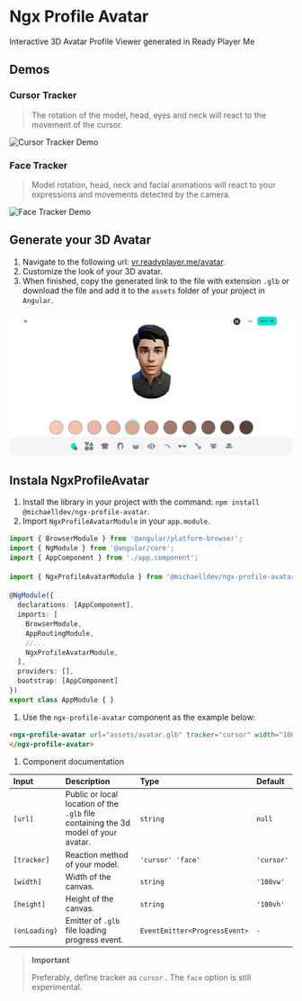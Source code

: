 # Ngx Profile Avatar

Interactive 3D Avatar Profile Viewer generated in Ready Player Me

## Demos

### Cursor Tracker

> The rotation of the model, head, eyes and neck will react to the movement of the cursor.

![Cursor Tracker Demo](.github/demos/cursor-tracker.demo.gif)

### Face Tracker

> Model rotation, head, neck and facial animations will react to your expressions and movements detected by the camera.

![Face Tracker Demo](.github/demos/face-tracker.demo.gif)

## Generate your 3D Avatar

1. Navigate to the following url: [vr.readyplayer.me/avatar](https://vr.readyplayer.me/avatar).
1. Customize the look of your 3D avatar.
1. When finished, copy the generated link to the file with extension `.glb` or download the file and add it to the `assets` folder of your project in `Angular`.

![Avatar 3D Generator](.github/images/avatar-3d-generator.png)

## Instala NgxProfileAvatar

1. Install the library in your project with the command: `npm install @michaelldev/ngx-profile-avatar`.
1. Import `NgxProfileAvatarModule` in your `app.module`.

```typescript
import { BrowserModule } from '@angular/platform-browser';
import { NgModule } from '@angular/core';
import { AppComponent } from './app.component';

import { NgxProfileAvatarModule } from '@michaelldev/ngx-profile-avatar';

@NgModule({
  declarations: [AppComponent],
  imports: [
    BrowserModule,
    AppRoutingModule,
    //...
    NgxProfileAvatarModule,
  ],
  providers: [],
  bootstrap: [AppComponent]
})
export class AppModule { }
```

1. Use the `ngx-profile-avatar` component as the example below:

```html
<ngx-profile-avatar url="assets/avatar.glb" tracker="cursor" width="100vw" height="100vh" (onLoading)="onLoadingAvatar($event)">
</ngx-profile-avatar>
```

1. Component documentation

| Input         | Description | Type | Default |
|:--------------|:------------|:-----|:--------|
| `[url]` | Public or local location of the `.glb` file containing the 3d model of your avatar. | `string` | `null` |
| `[tracker]` | Reaction method of your model.| `'cursor' 'face'` | `'cursor'` |
| `[width]` | Width of the canvas.| `string` | `'100vw'` |
| `[height]` | Height of the canvas.| `string` | `'100vh'` |
| `(onLoading)` | Emitter of `.glb` file loading progress event.| `EventEmitter<ProgressEvent>` | `-` |

> **Important**
>
> Preferably, define tracker as `cursor` . The `face` option is still experimental.
